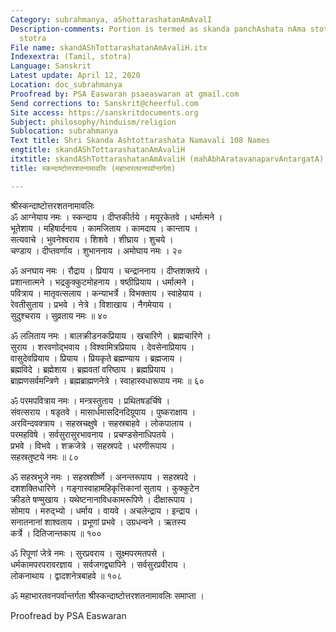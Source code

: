 ```yaml
---
Category: subrahmanya, aShottarashatanAmAvalI
Description-comments: Portion is termed as skanda panchAshata nAma stotram.  See corresponding
  stotra
File name: skandAShTottarashatanAmAvaliH.itx
Indexextra: (Tamil, stotra)
Language: Sanskrit
Latest update: April 12, 2020
Location: doc_subrahmanya
Proofread by: PSA Easwaran psaeaswaran at gmail.com
Send corrections to: Sanskrit@cheerful.com
Site access: https://sanskritdocuments.org
Subject: philosophy/hinduism/religion
Sublocation: subrahmanya
Text title: Shri Skanda Ashtottarashata Namavali 108 Names
engtitle: skandAShTottarashatanAmAvaliH
itxtitle: skandAShTottarashatanAmAvaliH (mahAbhAratavanaparvAntargatA)
title: स्कन्दाष्टोत्तरशतनामावलिः (महाभारतवनपर्वान्तर्गता)

---
```

  
 श्रीस्कन्दाष्टोत्तरशतनामावलिः   
ॐ आग्नेयाय नमः । स्कन्दाय । दीप्तकीर्तये । मयूरकेतवे । धर्मात्मने ।  
भूतेशाय । महिषार्दनाय । कामजिताय । कामदाय । कान्ताय ।  
सत्यवाचे । भुवनेश्वराय । शिशवे । शीघ्राय । शुचये ।  
चण्डाय । दीप्तवर्णाय । शुभाननाय । अमोघाय नमः । २०  
  
ॐ अनघाय नमः । रौद्राय । प्रियाय । चन्द्राननाय । दीप्तशक्तये ।  
प्रशान्तात्मने । भद्रकुक्कुटमोहनाय । षष्ठीप्रियाय । धर्मात्मने ।  
पवित्राय । मातृवत्सलाय । कन्याभर्त्रे । विभक्ताय । स्वाहेयाय ।  
रेवतीसुताय । प्रभवे । नेत्रे । विशाखाय । नैगमेयाय ।  
सुदुश्चराय । सुव्रताय नमः ॥ ४०  
  
ॐ ललिताय नमः । बालक्रीडनकप्रियाय । खचारिणे । ब्रह्मचारिणे ।  
सुराय । शरवणोद्भवाय । विश्वामित्रप्रियाय । देवसेनाप्रियाय ।  
वासुदेवप्रियाय । प्रियाय । प्रियकृते ब्रह्मण्याय । ब्रह्मजाय ।  
ब्रह्मविदे । ब्रह्मेशाय । ब्रह्मवतां वरिष्ठाय । ब्रह्मप्रियाय ।  
ब्राह्मणसर्वमन्त्रिणे । ब्रह्मब्राह्मणनेत्रे । स्वाहास्वधारूपाय नमः ॥ ६०  
  
ॐ परमपवित्राय नमः । मन्त्रस्तुताय । प्रथितषडर्चिषे ।  
संवत्सराय । षडृतवे । मासार्धमासदिनदिग्रूपाय । पुष्कराक्षाय ।  
अरविन्दवक्त्राय । सहस्रचक्षुषे । सहस्रबाहवे । लोकपालाय ।  
परमहविषे । सर्वसुरासुरभावनाय । प्रचण्डसेनाधिपतये ।  
प्रभवे । विभवे । शक्रजेत्रे । सहस्रपदे । धरणीरूपाय ।  
सहस्रतुष्टये नमः ॥ ८०  
  
ॐ सहस्रभुजे नमः । सहस्रशीर्ष्णे । अनन्तरूपाय । सहस्रपदे ।  
दशशक्तिधारिणे । गङ्गास्वाहामहिकृत्तिकानां सुताय । कुक्कुटेन  
क्रीडते षण्मुखाय । यथेष्टनानाविधकामरूपिणे । दीक्षारूपाय ।  
सोमाय । मरुद्भ्यो । धर्माय । वायवे । अचलेन्द्राय । इन्द्राय ।  
सनातनानां शाश्वताय । प्रभूणां प्रभवे । उग्रधन्वने । ऋतस्य  
कर्त्रे । दितिजान्तकाय ॥ १००  
  
ॐ रिपूणां जेत्रे नमः । सुरप्रवराय । सूक्ष्मपरमतपसे ।  
धर्मकामपरपरावरज्ञाय । सर्वजगद्व्यापिने । सर्वसुरप्रवीराय ।  
लोकनाथाय । द्वादशनेत्रबाहवे ॥ १०८  
  
ॐ महाभारतवनपर्वान्तर्गता श्रीस्कन्दाष्टोत्तरशतनामावलिः समाप्ता ।  
  
Proofread by PSA Easwaran  
  
